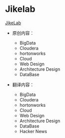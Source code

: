 # Jikelab

[JikeLab](http://www.jikelab.com)

* 原创内容：
  - BigData
  - Cloudera
  - hortonworks
  - Cloud
  - Web Design
  - Architecture Design
  - DataBase

* 翻译内容：
  - BigData
  - Cloudera
  - hortonworks
  - Cloud
  - Web Design
  - Architecture Design
  - DataBase
  - Hacker News

